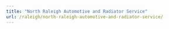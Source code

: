```yaml
---
title: "North Raleigh Automotive and Radiator Service"
url: /raleigh/north-raleigh-automotive-and-radiator-service/
---
```

